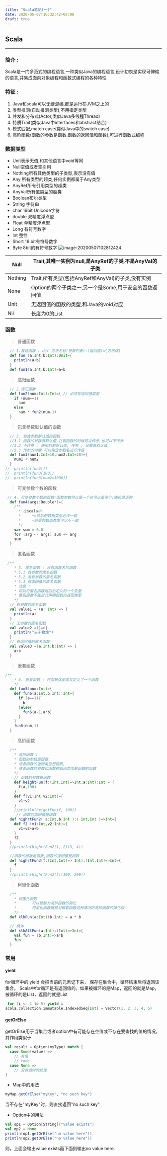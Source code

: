 ```yaml
---
title: "Scala笔记(一)"
date: 2020-05-07T10:32:42+08:00
draft: true
---
```


## Scala

---

### 简介 :

Scala是一门多范式的编程语言,一种类似Java的编程语言,设计初衷是实现可伸缩的语言,并集成面向对象编程和函数式编程的各种特性

### 特征 :

1. Java和scala可以无缝混编,都是运行在JVM之上的
2. 类型推测(自动推测类型),不用指定类型
3. 并发和分布式(Actor,类似Java多线程Thread)
4. 特质Trait(类似Java中interfaces和abstract结合)
5. 模式匹配,match case(类似Java中的switch case)
6. 高阶函数(函数的参数是函数,函数的返回值和函数),可进行函数式编程

### 数据类型

- Unit表示无值,和其他语言中void等同
- Null空值或者空引用
- Nothing所有其他类型的子类型,表示没有值
- Any 所有类型的超类,任何实例都属于Any类型
- AnyRef所有引用类型的超类
- AnyVal所有值类型的超类
- Boolean布尔类型
- String 字符串
- char 16bit Unicode字符
- double 双精度浮点型
- Float 单精度浮点型
- Long 有符号数字
- Int 整性
- Short 16 bit有符号数字
- Byte 8bit的有符号数字
  ![image-20200507102812424](https://i.loli.net/2020/05/07/uyBOGRKa4w2oNvm.png)

| Null    | Trait,其唯一实例为null,是AnyRef的子类,不是AnyVal的子类 |
| ------- | ------------------------------------------------------ |
| Nothing | Trait,所有类型(包括AnyRef和AnyVal)的子类,没有实例      |
| None    | Option的两个子类之一,另一个是Some,用于安全的函数返回值 |
| Unit    | 无返回值的函数的类型,和Java的void对应                  |
| Nil     | 长度为0的List                                          |

### 函数

> 普通函数 

```scala
  // 1.普通函数 : def 方法名称(参数列表):(返回值)={方法体}
  def fun (a:Int,b:Int):Unit={
    println(a+b)
  }
  def fun1(a:Int,b:Int)=a+b
```

> 递归函数 

```scala
  // 2.递归函数
  def fun2(num:Int):Int={ // 必须写返回值类型
    if (num==1)
      num
    else
      num * fun2(num-1)
  }
```

> 包含参数默认值的函数

```scala
  // 3. 包含参数默认值的函数
  //3.1 函数的参数有默认值,在调函数的时候可以传参,也可以不传参
  //3.2 不传参 : 使用的是默认值, 传参 : 会覆盖默认值
  //3.3 传参的时候 可以指定参数名进行传值
  def fun3(num1:Int=10,num2:Int=20)={
    num1 + num2
  }
//  println(fun3())
//  println(fun3(100))
//  println(fun3(num2=1000))
```

> 可变参数个数的函数

```scala
 // 4. 可变参数个数的函数:函数参数可以是一个也可以是多个,随机灵活的
  def fun4(args:Double*)={
    /**
      * 在scala中
      *     +=前后的数据类型必须一致
      *     +前后的数值类型可以不一致
      */
    var sum = 0.0
    for (arg <- args) sum += arg
    sum
  }
```

> 匿名函数

```scala
 /**
    * 5. 匿名函数 : 没有函数名的函数
    * 5.1 有参数的匿名函数
    * 5.2 没有参数的匿名函数
    * 5.3 有返回值的匿名函数
    * 注意 :
    * 可以将匿名函数返回给定义的一个变量
    * 匿名函数不能显式声明函数的返回类型
    */
  // 有参数的匿名函数
  val value1 = (a: Int) => {
    println(a)
  }
  // 无参数的匿名函数
  val value2 =()=>{
    println("天干物燥")
  }
  // 有返回值的匿名函数
  val value3 =(a:Int,b:Int) => {
    a+b
  }
```

> 嵌套函数

```scala
/**
    * 6. 嵌套函数 : 在函数体里面又定义了一个函数
    */
  def fun5(num:Int)={
    def fun6(a:Int,b:Int):Int={
      if (a==1){
        b
      }else{
        fun6(a-1,a*b)
      }
    }
    fun6(num,1)
  }
```

> 高阶函数

```scala
  /**
    * 高阶函数 :
    * 函数的参数是函数,
    * 或者函数的返回类型是函数,
    * 或者函数的参数和函数的返回类型是函数的函数
    */
    // 函数的参数是函数
    def heightFun(f:(Int,Int)=>Int,a:Int):Int = {
      f(a,100)
    }
    def f(v1:Int,v2:Int)={
      v1+v2
    }
    //println(heightFun(f, 100))
     // 函数的返回值是函数
  def highrtFun2( a:Int,b:Int ):( Int,Int )=>Int={
    def f2 (v1:Int,v2:Int)={
      v1+v2+a+b
    }
    f2
  }
  //println(highrtFun2(1, 2)(3, 4))

  //函数的参数是函数,函数的返回值是函数
  def highrtFun3(f:(Int,Int)=> Int):(Int,Int)=>Int={
    f
  }
  //println(highrtFun3(f)(100, 200))
```

> 柯里化函数

```scala
  /**
    * 柯里化函数
    *       可以理解为高阶函数的简化
    *       柯里化函数就是对嵌套函数这种情况的高阶函数的简化版
    */
  def klhFun(a:Int)(b:Int) = a * b

  // 具体
  def klhAllFun(a:Int):(Int)=>Int={
    val fun = (b:Int)=>a*b
    fun
  }

```

### 常用

#### yield

 for循环中的 yield 会把当前的元素记下来，
保存在集合中，循环结束后将返回该集合。
Scala中for循环是有返回值的。如果被循环的是Map，返回的就是Map，
被循环的是List，返回的就是List

```scala
 for (i <- 1 to 5) yield i
scala.collection.immutable.IndexedSeq[Int] = Vector(1, 2, 3, 4, 5)

```

#### getOrElse

getOrElse用于当集合或者option中有可能存在空值或不存在要查找的值的情况，其作用类似于

```scala
val result = Option(myType) match {
  case Some(value) =>
    // 有值
    // todo
  case None =>
    // 没有值时的处理
}
```

- Map中的用法

```scala
myMap.getOrElse("myKey", "no such key")
```

当不存在"myKey"时，则直接返回"no such key"

- Option中的用法

```scala
val op1 = Option[String]("value exists")
val op2 = None
println(op1.getOrElse("no value here"))
println(op2.getOrElse("no value here"))
```

则，上面会输出value exists而下面则输出no value here.